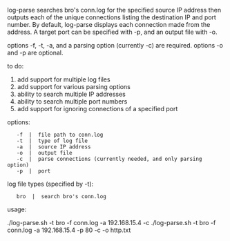 

log-parse searches bro's conn.log for the specified source IP address then outputs 
each of the unique connections listing the destination IP and port number. 
By default, log-parse displays each connection made from the address. 
A target port can be specified with -p, and an output file with -o.

options -f, -t, -a, and a parsing option (currently -c) are required.
options -o and -p are optional.

to do:

1. add support for multiple log files
2. add support for various parsing options
3. ability to search multiple IP addresses
4. ability to search multiple port numbers
5. add support for ignoring connections of a specified port


options:

       -f  |  file path to conn.log
       -t  |  type of log file
       -a  |  source IP address
       -o  |  output file
       -c  |  parse connections (currently needed, and only parsing option)
       -p  |  port


log file types (specified by -t):

       bro  |  search bro's conn.log


usage:

./log-parse.sh -t bro -f conn.log -a 192.168.15.4 -c
./log-parse.sh -t bro -f conn.log -a 192.168.15.4 -p 80 -c -o http.txt

